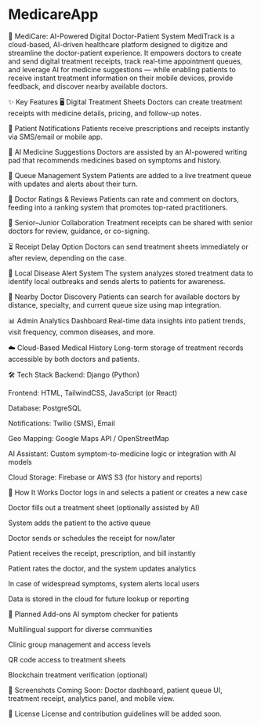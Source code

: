 # MedicareApp
🏥 MediCare: AI-Powered Digital Doctor-Patient System
MediTrack is a cloud-based, AI-driven healthcare platform designed to digitize and streamline the doctor-patient experience. It empowers doctors to create and send digital treatment receipts, track real-time appointment queues, and leverage AI for medicine suggestions — while enabling patients to receive instant treatment information on their mobile devices, provide feedback, and discover nearby available doctors.

✨ Key Features
🖥️ Digital Treatment Sheets
Doctors can create treatment receipts with medicine details, pricing, and follow-up notes.

📱 Patient Notifications
Patients receive prescriptions and receipts instantly via SMS/email or mobile app.

🧠 AI Medicine Suggestions
Doctors are assisted by an AI-powered writing pad that recommends medicines based on symptoms and history.

🧾 Queue Management System
Patients are added to a live treatment queue with updates and alerts about their turn.

🥇 Doctor Ratings & Reviews
Patients can rate and comment on doctors, feeding into a ranking system that promotes top-rated practitioners.

🤝 Senior–Junior Collaboration
Treatment receipts can be shared with senior doctors for review, guidance, or co-signing.

⏳ Receipt Delay Option
Doctors can send treatment sheets immediately or after review, depending on the case.

🧬 Local Disease Alert System
The system analyzes stored treatment data to identify local outbreaks and sends alerts to patients for awareness.

📍 Nearby Doctor Discovery
Patients can search for available doctors by distance, specialty, and current queue size using map integration.

📊 Admin Analytics Dashboard
Real-time data insights into patient trends, visit frequency, common diseases, and more.

☁️ Cloud-Based Medical History
Long-term storage of treatment records accessible by both doctors and patients.

🛠️ Tech Stack
Backend: Django (Python)

Frontend: HTML, TailwindCSS, JavaScript (or React)

Database: PostgreSQL

Notifications: Twilio (SMS), Email

Geo Mapping: Google Maps API / OpenStreetMap

AI Assistant: Custom symptom-to-medicine logic or integration with AI models

Cloud Storage: Firebase or AWS S3 (for history and reports)

🔁 How It Works
Doctor logs in and selects a patient or creates a new case

Doctor fills out a treatment sheet (optionally assisted by AI)

System adds the patient to the active queue

Doctor sends or schedules the receipt for now/later

Patient receives the receipt, prescription, and bill instantly

Patient rates the doctor, and the system updates analytics

In case of widespread symptoms, system alerts local users

Data is stored in the cloud for future lookup or reporting

🔮 Planned Add-ons
AI symptom checker for patients

Multilingual support for diverse communities

Clinic group management and access levels

QR code access to treatment sheets

Blockchain treatment verification (optional)

📸 Screenshots
Coming Soon: Doctor dashboard, patient queue UI, treatment receipt, analytics panel, and mobile view.

📜 License
License and contribution guidelines will be added soon.
